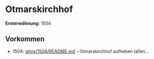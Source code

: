 # Otmarskirchhof

**Ersterwähnung:** 1504

## Vorkommen
- 1504: [jahre/1504/README.md](../jahre/1504/README.md) – Otmarskirchhof
aufheben laſſen...
